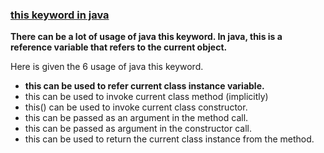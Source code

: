 ### [this keyword in java](https://www.javatpoint.com/this-keyword)   
**There can be a lot of usage of java this keyword. In java, this is a reference variable that refers to the current object.**  

Here is given the 6 usage of java this keyword.  
* **this can be used to refer current class instance variable.**  
* this can be used to invoke current class method (implicitly)  
* this() can be used to invoke current class constructor.  
* this can be passed as an argument in the method call.  
* this can be passed as argument in the constructor call.  
* this can be used to return the current class instance from the method.  

